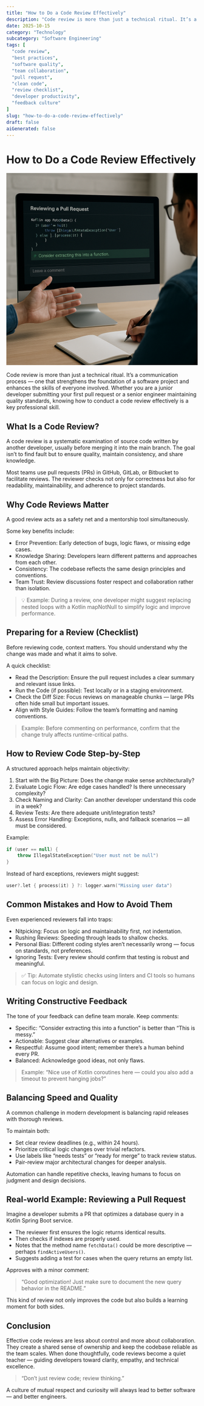 ```yaml
---
title: "How to Do a Code Review Effectively"
description: "Code review is more than just a technical ritual. It’s a communication process — one that strengthens the foundation of a software project and enhances the skills of everyone involved. Whether you are a junior developer submitting your first pull request or a senior engineer maintaining quality standards, knowing how to conduct a code review effectively is a key professional skill."
date: 2025-10-15
category: "Technology"
subcategory: "Software Engineering"
tags: [
  "code review",
  "best practices",
  "software quality",
  "team collaboration",
  "pull request",
  "clean code",
  "review checklist",
  "developer productivity",
  "feedback culture"
]
slug: "how-to-do-a-code-review-effectively"
draft: false
aiGenerated: false
---
```


# How to Do a Code Review Effectively

![Code review](../../../public/images/posts/how-to-do-a-code-review-effectively/code-review.png)

Code review is more than just a technical ritual. It’s a communication process — one that strengthens the foundation of a software project and enhances the skills of everyone involved. Whether you are a junior developer submitting your first pull request or a senior engineer maintaining quality standards, knowing how to conduct a code review effectively is a key professional skill.

## What Is a Code Review?

A code review is a systematic examination of source code written by another developer, usually before merging it into the main branch. The goal isn’t to find fault but to ensure quality, maintain consistency, and share knowledge.

Most teams use pull requests (PRs) in GitHub, GitLab, or Bitbucket to facilitate reviews. The reviewer checks not only for correctness but also for readability, maintainability, and adherence to project standards.

## Why Code Reviews Matter

A good review acts as a safety net and a mentorship tool simultaneously.

Some key benefits include:

- Error Prevention: Early detection of bugs, logic flaws, or missing edge cases.
- Knowledge Sharing: Developers learn different patterns and approaches from each other.
- Consistency: The codebase reflects the same design principles and conventions.
- Team Trust: Review discussions foster respect and collaboration rather than isolation.

> 💡 Example: During a review, one developer might suggest replacing nested loops with a Kotlin mapNotNull to simplify logic and improve performance.

## Preparing for a Review (Checklist)

Before reviewing code, context matters. You should understand why the change was made and what it aims to solve.

A quick checklist:

- Read the Description: Ensure the pull request includes a clear summary and relevant issue links.
- Run the Code (if possible): Test locally or in a staging environment.
- Check the Diff Size: Focus reviews on manageable chunks — large PRs often hide small but important issues.
- Align with Style Guides: Follow the team’s formatting and naming conventions.

> Example: Before commenting on performance, confirm that the change truly affects runtime-critical paths.

## How to Review Code Step-by-Step

A structured approach helps maintain objectivity:

1. Start with the Big Picture: Does the change make sense architecturally?
2. Evaluate Logic Flow: Are edge cases handled? Is there unnecessary complexity?
3. Check Naming and Clarity: Can another developer understand this code in a week?
4. Review Tests: Are there adequate unit/integration tests?
5. Assess Error Handling: Exceptions, nulls, and fallback scenarios — all must be considered.

Example:

```kt
if (user == null) {
    throw IllegalStateException("User must not be null")
}
```

Instead of hard exceptions, reviewers might suggest:

```kt
user?.let { process(it) } ?: logger.warn("Missing user data")
```

## Common Mistakes and How to Avoid Them

Even experienced reviewers fall into traps:

- Nitpicking: Focus on logic and maintainability first, not indentation.
- Rushing Reviews: Speeding through leads to shallow checks.
- Personal Bias: Different coding styles aren’t necessarily wrong — focus on standards, not preferences.
- Ignoring Tests: Every review should confirm that testing is robust and meaningful.

> ✅ Tip: Automate stylistic checks using linters and CI tools so humans can focus on logic and design.

## Writing Constructive Feedback

The tone of your feedback can define team morale. Keep comments:

- Specific: “Consider extracting this into a function” is better than “This is messy.”
- Actionable: Suggest clear alternatives or examples.
- Respectful: Assume good intent; remember there’s a human behind every PR.
- Balanced: Acknowledge good ideas, not only flaws.

> Example:
“Nice use of Kotlin coroutines here — could you also add a timeout to prevent hanging jobs?”

## Balancing Speed and Quality

A common challenge in modern development is balancing rapid releases with thorough reviews.

To maintain both:

- Set clear review deadlines (e.g., within 24 hours).
- Prioritize critical logic changes over trivial refactors.
- Use labels like “needs tests” or “ready for merge” to track review status.
- Pair-review major architectural changes for deeper analysis.

Automation can handle repetitive checks, leaving humans to focus on judgment and design decisions.

## Real-world Example: Reviewing a Pull Request

Imagine a developer submits a PR that optimizes a database query in a Kotlin Spring Boot service.

- The reviewer first ensures the logic returns identical results.
- Then checks if indexes are properly used.
- Notes that the method name `fetchData()` could be more descriptive — perhaps `findActiveUsers()`.
- Suggests adding a test for cases when the query returns an empty list.

Approves with a minor comment:

> “Good optimization! Just make sure to document the new query behavior in the README.”

This kind of review not only improves the code but also builds a learning moment for both sides.

## Conclusion

Effective code reviews are less about control and more about collaboration. They create a shared sense of ownership and keep the codebase reliable as the team scales.
When done thoughtfully, code reviews become a quiet teacher — guiding developers toward clarity, empathy, and technical excellence.

> “Don’t just review code; review thinking.”

A culture of mutual respect and curiosity will always lead to better software — and better engineers.
